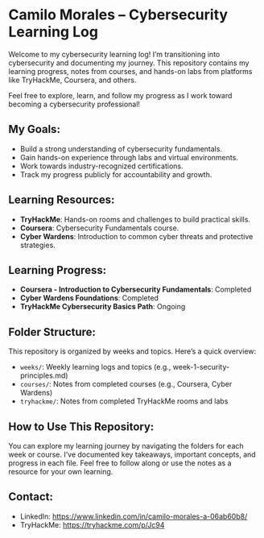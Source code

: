 # Camilo Morales – Cybersecurity Learning Log

Welcome to my cybersecurity learning log! I’m transitioning into cybersecurity and documenting my journey. This repository contains my learning progress, notes from courses, and hands-on labs from platforms like TryHackMe, Coursera, and others. 

Feel free to explore, learn, and follow my progress as I work toward becoming a cybersecurity professional!

## My Goals:
- Build a strong understanding of cybersecurity fundamentals.
- Gain hands-on experience through labs and virtual environments.
- Work towards industry-recognized certifications.
- Track my progress publicly for accountability and growth.

## Learning Resources:
- **TryHackMe**: Hands-on rooms and challenges to build practical skills.
- **Coursera**: Cybersecurity Fundamentals course.
- **Cyber Wardens**: Introduction to common cyber threats and protective strategies.

## Learning Progress:
- **Coursera - Introduction to Cybersecurity Fundamentals**: Completed
- **Cyber Wardens Foundations**: Completed
- **TryHackMe Cybersecurity Basics Path**: Ongoing

## Folder Structure:
This repository is organized by weeks and topics. Here’s a quick overview:

- `weeks/`: Weekly learning logs and topics (e.g., week-1-security-principles.md)
- `courses/`: Notes from completed courses (e.g., Coursera, Cyber Wardens)
- `tryhackme/`: Notes from completed TryHackMe rooms and labs

## How to Use This Repository:
You can explore my learning journey by navigating the folders for each week or course. I’ve documented key takeaways, important concepts, and progress in each file. Feel free to follow along or use the notes as a resource for your own learning.

## Contact:
- LinkedIn: https://www.linkedin.com/in/camilo-morales-a-06ab60b8/
- TryHackMe: https://tryhackme.com/p/Jc94
